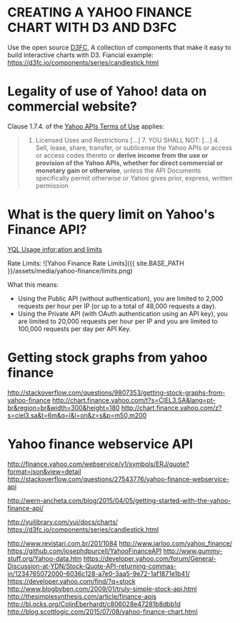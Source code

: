 
# CREATING A YAHOO FINANCE CHART WITH D3 AND D3FC
Use the open source [D3FC](http://scottlogic.github.io/d3fc/), A collection of components that make it easy to build interactive charts with D3.
Fiancial example: https://d3fc.io/components/series/candlestick.html

# Legality of use of Yahoo! data on commercial website?
Clause 1.7.4. of the [Yahoo APIs Terms of Use](https://policies.yahoo.com/us/en/yahoo/terms/product-atos/apiforydn/index.htm) applies:
> 1. Licensed Uses and Restrictions
    [...]
    7. YOU SHALL NOT:
    [...]
        4. Sell, lease, share, transfer, or sublicense the Yahoo APIs or access or access codes thereto or **derive income from the use or provision of the Yahoo APIs, whether for direct commercial or monetary gain or otherwise**, unless the API Documents specifically permit otherwise or Yahoo gives prior, express, written permission
				

# What is the query limit on Yahoo's Finance API?
[YQL Usage infor;ation and limits](https://developer.yahoo.com/yql/guide/usage_info_limits.html)

Rate Limits:
![Yahoo Finance Rate Limits]({{ site.BASE_PATH }}/assets/media/yahoo-finance/limits.png)

What this means:

- Using the Public API (without authentication), you are limited to 2,000 requests per hour per IP (or up to a total of 48,000 requests a day).
- Using the Private API (with OAuth authentication using an API key), you are limited to 20,000 requests per hour per IP and you are limited to 100,000 requests per day per API Key.

# Getting stock graphs from yahoo finance
http://stackoverflow.com/questions/9807353/getting-stock-graphs-from-yahoo-finance
http://chart.finance.yahoo.com/t?s=CIEL3.SA&lang=pt-br&region=br&width=300&height=180
http://chart.finance.yahoo.com/z?s=ciel3.sa&t=6m&q=l&l=on&z=s&p=m50,m200

# Yahoo finance webservice API
http://finance.yahoo.com/webservice/v1/symbols/ERJ/quote?format=json&view=detail
http://stackoverflow.com/questions/27543776/yahoo-finance-webservice-api

http://wern-ancheta.com/blog/2015/04/05/getting-started-with-the-yahoo-finance-api/


http://yuilibrary.com/yui/docs/charts/
https://d3fc.io/components/series/candlestick.html


http://www.revistari.com.br/201/1084
http://www.jarloo.com/yahoo_finance/
https://github.com/josephdpurcell/YahooFinanceAPI
http://www.gummy-stuff.org/Yahoo-data.htm
https://developer.yahoo.com/forum/General-Discussion-at-YDN/Stock-Quote-API-returning-commas-in/1234765072000-6036c128-a7e0-3aa5-9e72-1af1871e1b41/
https://developer.yahoo.com/find/?q=stock
http://www.blogbyben.com/2009/01/truly-simple-stock-api.html
http://thesimplesynthesis.com/article/finance-apis
http://bl.ocks.org/ColinEberhardt/c806028e47281b8dbb1d
http://blog.scottlogic.com/2015/07/08/yahoo-finance-chart.html
